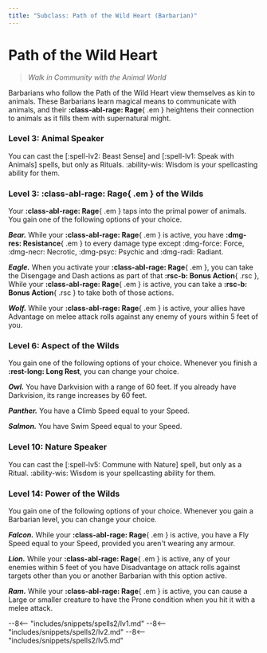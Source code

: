 ```yaml
---
title: "Subclass: Path of the Wild Heart (Barbarian)"
---
```


<p style="display:none">
Walk in Community with the Animal World
</p>

# Path of the Wild Heart

> *Walk in Community with the Animal World*

Barbarians who follow the Path of the Wild Heart view themselves as kin to animals. These Barbarians learn magical means to communicate with animals, and their **:class-abl-rage: Rage**{ .em } heightens their connection to animals as it fills them with supernatural might.

### Level 3: Animal Speaker

You can cast the [:spell-lv2: Beast Sense] and [:spell-lv1: Speak with Animals] spells, but only as Rituals. :ability-wis: Wisdom is your spellcasting ability for them.

### Level 3: **:class-abl-rage: Rage**{ .em } of the Wilds

Your **:class-abl-rage: Rage**{ .em } taps into the primal power of animals. You gain one of the following options of your choice.

***Bear.*** While your **:class-abl-rage: Rage**{ .em } is active, you have **:dmg-res: Resistance**{ .em } to every damage type except :dmg-force: Force, :dmg-necr: Necrotic, :dmg-psyc: Psychic and :dmg-radi: Radiant.

***Eagle.*** When you activate your **:class-abl-rage: Rage**{ .em }, you can take the Disengage and Dash actions as part of that **:rsc-b: Bonus Action**{ .rsc }, While your **:class-abl-rage: Rage**{ .em } is active, you can take a **:rsc-b: Bonus Action**{ .rsc } to take both of those actions.

***Wolf.*** While your **:class-abl-rage: Rage**{ .em } is active, your allies have Advantage on melee attack rolls against any enemy of yours within 5 feet of you.

### Level 6: Aspect of the Wilds

You gain one of the following options of your choice. Whenever you finish a **:rest-long: Long Rest**, you can change your choice.

***Owl.*** You have Darkvision with a range of 60 feet. If you already have Darkvision, its range increases by 60 feet.

***Panther.*** You have a Climb Speed equal to your Speed.

***Salmon.*** You have Swim Speed equal to your Speed.

### Level 10: Nature Speaker 

You can cast the [:spell-lv5: Commune with Nature] spell, but only as a Ritual. :ability-wis: Wisdom is your spellcasting ability for them.

### Level 14: Power of the Wilds  

You gain one of the following options of your choice. Whenever you gain a Barbarian level, you can change your choice.

***Falcon.*** While your **:class-abl-rage: Rage**{ .em } is active, you have a Fly Speed equal to your Speed, provided you aren't wearing any armour.

***Lion.*** While your **:class-abl-rage: Rage**{ .em } is active, any of your enemies within 5 feet of you have Disadvantage on attack rolls against targets other than you or another Barbarian with this option active.

***Ram.*** While your **:class-abl-rage: Rage**{ .em } is active, you can cause a Large or smaller creature to have the Prone condition when you hit it with a melee attack.

--8<-- "includes/snippets/spells2/lv1.md"
--8<-- "includes/snippets/spells2/lv2.md"
--8<-- "includes/snippets/spells2/lv5.md"